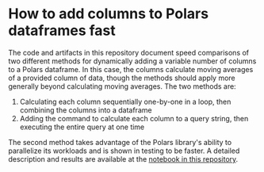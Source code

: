 
# How to add columns to Polars dataframes fast

The code and artifacts in this repository document speed comparisons of two different methods for dynamically adding a variable number of columns to a Polars dataframe.  In this case, the columns calculate moving averages of a provided column of data, though the methods should apply more generally beyond calculating moving averages.  The two methods are:

1. Calculating each column sequentially one-by-one in a loop, then combining the columns into a dataframe
2. Adding the command to calculate each column to a query string, then executing the entire query at one time

The second method takes advantage of the Polars library's ability to parallelize its workloads and is shown in testing to be faster.  A detailed description and results are available at the [notebook in this repository](https://github.com/afairless/polars_add_columns_dynamically_fast/blob/main/notebook/moving_average_timing.ipynb).
